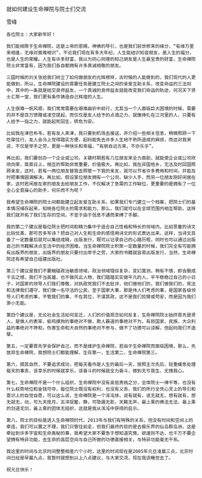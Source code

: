 就如何建设生命禅院与院士们交流

雪峰


    各位院士：大家新年好！

    我们能相聚于生命禅院，这是上帝的恩赐，神佛的导引，也是我们前世修来的缘分，“有缘万里来相逢，无缘对面难相识”，不论我们现在有多大年纪，人生能结识知音朋友，是人生的福分，也是人生的荣耀。人生有许多财富，我以为同心同德的知己朋友是人生最宝贵的财富，生命禅院院士非常富有，因为我们各自都拥有许多真诚相敬的朋友。

    三国时候的刘关张给我们树立了如何做朋友的光辉榜样，古时候的人能做到的，我们现代的人更能做到，所以，生命禅院建设的首要任务是建立院士之间的亲爱互助关系，改变命运的三法则中，其中的一条就是结交良师益友，一个真诚的良师益友就能改变我们命运的轨迹，何况天下贤士汇聚一堂，我们更有条件铸造自己辉煌的人生。

    人生很难一帆风顺，我们常常需要在艰难曲折中前行，尤其当一个人面临巨大困境的时候，需要的并不是百万馈赠或凌空提起，而仅仅是友人给予的点滴之力，就像挣扎在江河里的人，只要有人给予一指之力，就能起死回生，转危为安。

    比如我在津巴布韦，若有友人来津，我只要到机场去接送，并介绍一些相关信息，稍微照顾一下吃穿住行，友人会马上觉得踏实方便，起码能免去许多人生地不熟所造成的麻烦，而这对我来说，不仅是举手之劳，更是一种快乐和幸福，“有朋自远方来，不亦乐乎”。

    再比如，我们要创办一个企业或公司，关键时期若有几位朋友来全力鼎助，就能使企业或公司欣欣向荣，蒸蒸日上，相互的帮助非常重要，价值极大。再比如，我在异国他乡，无法及时回国照顾亲友，这时，若有一两位朋友替我去照管一下我的亲友，就可以节省许多费用和时间，并能及时把事情圆满解决。再比如，假设某位朋友拥有一个公司，缺少人手，而另一位朋友刚好闲居在家，这时若闲居在家的朋友去给朋友工作，不仅解决了急需的工作缺位，更重要的是拥有了一位全心全意操心的助手，何乐而不为呢？

    我希望生命禅院的院士间都能建立起友爱互助关系，如果我们专门建立一个档案，把院士们的基本情况储存起来，知晓各位院士的需求和能力，那么，我们就可以在全球范围内相互帮助，这样我们就开拓了我们生存的空间，不至于由于信息不通而束缚了手脚。

    我的第二个建议是每位院士把时间和精力集中于适合自己性格和特长的领域内，比如思童的诗文比较优美，那可否多写诗？把自己对人生和生命的感悟用诗文的形式表达出来，这样，当诗文具备了一定数量后就可以集结成辑，出版发行，既可以记录自己的心路历程，同时也可以通过出版自己的书籍解决点生活中的经济困难。当生命禅院院士积聚一定数量的时候，我们完全有可能拥有出版界的朋友，出版界的朋友只要付出举手之劳，大家的书籍就容易出版发行，当然，生命禅院还有希望自己组建出版社。

    第三个建议是我们不要触碰政治敏感领域，政治领域错综复杂，变幻莫测，稍有不慎，即会酿成千古之憾，我们不当英雄，也不做风云人物，我们踏踏实实做平凡的人，平平稳稳过自己的小日子，对国家的领导人们我们尊敬，对执政党我们不去批评，他们做他们的，我们做我们的，宪法和法律我们遵守，我们做一名守法的公民，至于国家大事，那是伟人们考虑的事，是国家各级领导人们考虑的事，不管我们的事，不在其位，不谋其政，这不是我们狡猾或苟安，而是因为我们渺小无能。

    第四个建议是，无论社会生活如何变迁，人们的价值观念如何反复，生命禅院院士始终首先是贤人，是做人的表率，偷鸡摸狗的事绝对不做，欺人霸道的事绝对不为，有损国家、民族、大众利益的事绝对不搀和，伤害生命和大自然的事绝对不参与，做不了功德可以谅解，但起码我们不造孽。

    第五，一定要首先学会保护自己，而不是维护生命禅院，若由于生命禅院而面临困境，那么，先放弃生命禅院，我想院士们都能理解，生存第一，生活第二，生命禅院第三。

    第六，顺其自然，不要追求成功，把每天看作是人生的最后一天，按照主次先后、轻重缓急处理每天的事务，该享乐的时候就享乐，该奋斗的时候就全力奋斗，做到无亏我生、无愧我心。

    第七，生命禅院不是一个什么组织，生命禅院中没有高低贵贱之分，全体院士一律平等，也没有什么权势地位和金钱可夺，每位院士既没有权利，也没有义务，我们的所行全凭心灵上的导引和意识上的自觉自愿，可以这么说，生命禅院是一个浑沌体，说有就有，说无就无，想有就有，想无就无，动，可九天揽月，五洋捉鳖，静，可隐遁无影，天籁无声，最上乘的佛法无法，最上乘的剑道无剑，最上乘的团体无组织，这就是我从浑沌中获得的启示。

    第八，院士的目标是进入生命禅院时代，2013年与我们有特殊的关系，但没有时间和空间上的牵连，我们可以置之不理，我们只管往前走，但我们最终的目的是去极乐界的仙岛群岛洲，这是牵扯到许多宇宙和生命奥秘的事，我希望大家不要急于想知道究竟，欲速则不达，也千万不要企望拥有特异功能，去生命的高层空间与自己所做的功德直接相关，与特异功能毫无干系。

    我这里的时间与北京时间整整相差六个小时，这里的时间现在是2005年元旦凌晨三点，北京时间已经是早晨九点，我暂时就想到以上八点建议，与大家交流，现在我该睡觉去了。

    祝元旦快乐！



